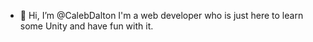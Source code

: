 - 👋 Hi, I’m @CalebDalton
I'm a web developer who is just here to learn some Unity and have fun with it.

<!---
CalebDalton/CalebDalton is a ✨ special ✨ repository because its `README.md` (this file) appears on your GitHub profile.
You can click the Preview link to take a look at your changes.
--->
